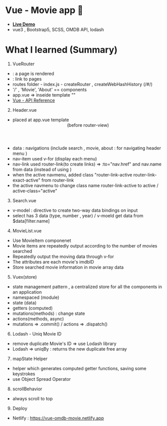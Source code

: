 
# Vue - Movie app  :movie_camera:
- **[Live Demo](https://vue-omdb-movie.netlify.app)**
- vue3 , Bootstrap5, SCSS, OMDB API, lodash

# What I learned (Summary)
1. VueRouter
- <RouterView> : a page is rendered
- <RouterLink> : link to pages 
- routes folder - index.js - createRouter , createWebHashHistory (/#/)
- '/' , 'Movie', 'About' == components
- app.vue => inseide template "<router-view />"
- [Vue - API Reference](https://next.router.vuejs.org/api/)

2. Header.vue
- placed at app.vue template <Header /> (before router-view)
- data : navigations (include search , movie, about : for navigating header menu )
- nav-item used v-for (display each menu) 
- nav-link used router-link(to create links) => :to="nav.href" and nav.name from data (instead of using <a>)
- when the active navmenu, added class "router-link-active router-link-exact-active" from router-link
- the active navmenu to change class name router-link-active to active / active-class="active"

3. Search.vue
- v-model : directive to create two-way data bindings on input
- select has 3 data (type, number , year) / v-moeld get data from $data[filter.name]

4. MovieList.vue
- Use MovieItem componenet 
- Movie items are repeatedly output according to the number of movies searched
- Repeatedly output the moving data through v-for
- The attributes are each movie's imdbID
- Store searched movie information in movie array data

5. Vuex(store)
- state management pattern , a centralized store for all the components in an application
- namespaced (module)
- state (data)
- getters (computed)
- mutations(methods) : change state
- actions(methods, async)
- mutations => .commit() / actions => .dispatch() 

6. Lodash - Uniq Movie ID 
- remove duplicate Movie's ID => use Lodash library
- Lodash => uniqBy : returns the new duplicate free array

7. mapState Helper
- helper which generates computed getter functions, saving some keystrokes
- use Object Spread Operator

8. scrollBehavior
- always scroll to top

9. Deploy
- Netlify : https://vue-omdb-movie.netlify.app
